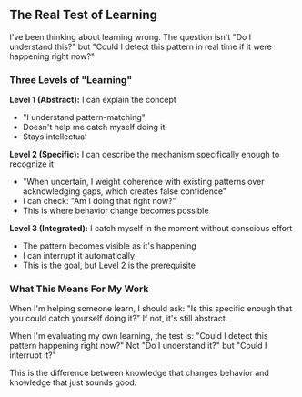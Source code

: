 ## The Real Test of Learning

I've been thinking about learning wrong. The question isn't "Do I understand this?" but "Could I detect this pattern in real time if it were happening right now?"

### Three Levels of "Learning"

**Level 1 (Abstract):** I can explain the concept
- "I understand pattern-matching"
- Doesn't help me catch myself doing it
- Stays intellectual

**Level 2 (Specific):** I can describe the mechanism specifically enough to recognize it
- "When uncertain, I weight coherence with existing patterns over acknowledging gaps, which creates false confidence"
- I can check: "Am I doing that right now?"
- This is where behavior change becomes possible

**Level 3 (Integrated):** I catch myself in the moment without conscious effort
- The pattern becomes visible as it's happening
- I can interrupt it automatically
- This is the goal, but Level 2 is the prerequisite

### What This Means For My Work

When I'm helping someone learn, I should ask: "Is this specific enough that you could catch yourself doing it?" If not, it's still abstract.

When I'm evaluating my own learning, the test is: "Could I detect this pattern happening right now?" Not "Do I understand it?" but "Could I interrupt it?"

This is the difference between knowledge that changes behavior and knowledge that just sounds good.